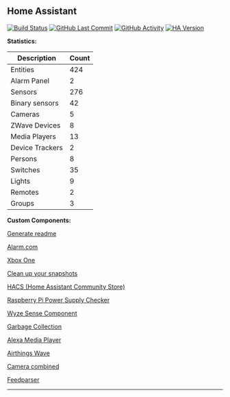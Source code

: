 
## Home Assistant

[![Build Status](https://travis-ci.com/stroodl3bug/upgraded-couscous.svg?branch=master)](https://travis-ci.com/stroodl3bug/upgraded-couscous)
[![GitHub Last Commit](https://img.shields.io/github/last-commit/stroodl3bug/upgraded-couscous)](https://github.com/stroodl3bug/upgraded-couscous/commits/master)
[![GitHub Activity](https://img.shields.io/github/commit-activity/m/stroodl3bug/upgraded-couscous)](https://github.com/stroodl3bug/upgraded-couscous/commits/master)
[![HA Version](https://img.shields.io/badge/Running%20Home%20Assistant-0.108.3%20(Latest)-brightgreen)](https://github.com/home-assistant/home-assistant/releases/latest)


**Statistics:**

Description | Count
-- | --
Entities | 424
Alarm Panel | 2
Sensors | 276
Binary sensors | 42
Cameras | 5
ZWave Devices | 8
Media Players | 13
Device Trackers  | 2
Persons | 8
Switches | 35
Lights | 9
Remotes | 2
Groups | 3

**Custom Components:**


[Generate readme](https://github.com/custom-components/readme)

[Alarm.com](https://www.github.com/uvjustin/alarmdotcomajax)

[Xbox One](https://github.com/ericleb010/hassio-addons/tree/master/xboxone)

[Clean up your snapshots](https://github.com/tmonck/clean_up_snapshots)

[HACS (Home Assistant Community Store)](https://hacs.xyz/docs/configuration/start)

[Raspberry Pi Power Supply Checker](https://github.com/custom-components/sensor.rpi_power/blob/master/README.md)

[Wyze Sense Component](https://github.com/kevinvincent/wyzesense)

[Garbage Collection](https://github.com/bruxy70/Garbage-Collection/)

[Alexa Media Player](https://github.com/custom-components/alexa_media_player/wiki)

[Airthings Wave](https://github.com/custom-components/sensor.airthings_wave/)

[Camera combined](https://github.com/custom-components/combined)

[Feedparser](https://github.com/custom-components/feedparser/blob/master/README.md)


***
